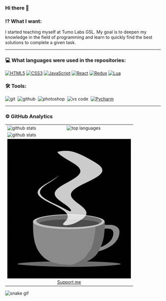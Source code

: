 ### Hi there 👋

### ⁉ What I want:

I started teaching myself at Tumo Labs GSL. My goal is to deepen my knowledge in the field of programming and learn to quickly find the best solutions to complete a given task.

---


### 💻 What languages were used in the repositories:

[![HTML5](https://img.shields.io/badge/html-E34F26.svg?&style=for-the-badge&logo=html5&logoColor=fff)](https://developer.mozilla.org/en-US/docs/Web/HTML)
[![CSS3](https://img.shields.io/badge/css-1572B6.svg?&style=for-the-badge&logo=css3&logoColor=fff)](https://developer.mozilla.org/en-US/docs/Web/CSS)
[![JavaScript](https://img.shields.io/badge/javascript-F7DF1E.svg?&style=for-the-badge&logo=javascript&logoColor=fff)](https://developer.mozilla.org/en-US/docs/Web/JavaScript)
[![React](https://img.shields.io/badge/react-61DAFB.svg?&style=for-the-badge&logo=react&logoColor=fff)](https://reactjs.org/)
[![Redux](https://img.shields.io/badge/redux-764ABC.svg?&style=for-the-badge&logo=redux&logoColor=fff)](https://redux.js.org/)
[![Lua](https://img.shields.io/badge/lua-2C2D72.svg?&style=for-the-badge&logo=lua&logoColor=FFF)](https://www.lua.org/)

### 🛠 Tools:

<img alt="git" src="https://img.shields.io/badge/git-F05033.svg?&style=for-the-badge&logo=git&logoColor=fff" />&nbsp;
<img alt="github" src="https://img.shields.io/badge/github-000.svg?&style=for-the-badge&logo=github&logoColor=fff" />&nbsp;
<img alt="photoshop" src="https://img.shields.io/badge/photoshop-31A8FF.svg?&style=for-the-badge&logo=adobe-photoshop&logoColor=fff" />&nbsp;
<img alt="vs code" src="https://img.shields.io/badge/vs code-007ACC.svg?&style=for-the-badge&logo=visual-studio-code&logoColor=fff" />&nbsp;
[![Pycharm](https://img.shields.io/badge/PyCharm-EFE50C.svg?&style=for-the-badge&logo=pycharm&logoColor=000)](https://www.jetbrains.com/pycharm/)

---

### ⚙️ GitHub Analytics
<table style="width: 100%">
  <tr>
    <td>
      <img height="180rem" src="https://github-readme-stats.vercel.app/api?username=blackrainbowtest&show_icons=true&theme=react" alt="github stats" />
    </td>
    <td>
      <img height="180rem" src="https://github-readme-stats.vercel.app/api/top-langs/?username=blackrainbowtest&layout=compact&theme=react" alt="top languages" />
    </td>
  </tr>
  <tr>
    <td colspan="2" align="center">
      <img align="left" src="https://github-readme-streak-stats.herokuapp.com/?user=blackrainbowtest&theme=react" alt="github stats" />
    </td>
  </tr>
  <tr>
    <td colspan="2" align="center" >
      <a href="https://buymeacoffee.com/hovaz">
        <img src="https://github.com/blackrainbowtest/blackrainbowtest/blob/main/images/coffee/coffee.gif" alt="Coffee" />
        <center>
          Support me
        </center>
      </a>
    </td>
  </tr>
</table>

![snake gif](https://github.com/blackrainbowtest/blackrainbowtest/blob/output/github-contribution-grid-snake.gif)


